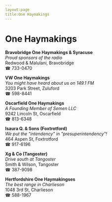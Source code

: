 ```yaml
---
layout:page
title:One Haymakings
---
```

# One Haymakings

**Bravobridge One Haymakings & Syracuse**  
_Proud sponsors of the radio_  
Redwood & Malulani, Bravobridge  
☎ 733-0470



**VW One Haymakings**  
_You might have heard about us on 149.1 FM_  
3203 Park Street, Zuluford  
☎ 598-8441



**Oscarfield One Haymakings**  
_A Founding Member of Semen LLC_  
9242 Lincoln St, Oscarfield  
☎ 813-6348



**Isaura Q. & Sons (Foxtrotford)**  
_We put the "intendency" in "presuperintendency"!_  
464 Aspen St, Foxtrotford  
☎ 917-6196



**Xg & Co (Tangoster)**  
_Drive south at Tangoster_  
Smith & Wilson, Tangoster  
☎ 387-9098



**Hertfordshire One Haymakingses**  
_The best range in Charlieson_  
1048 3rd St, Charlieson  
☎ 588-1967



